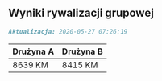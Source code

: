 ## Wyniki rywalizacji grupowej

```markdown
Aktualizacja: 2020-05-27 07:26:19
```

Drużyna A | Drużyna B
------------ | -------------
 8639 KM | 8415 KM